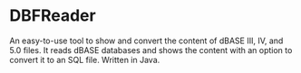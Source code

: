 DBFReader
=========

An easy-to-use tool to show and convert the content of dBASE III, IV, and 5.0 files. It reads dBASE databases and shows the content with an option to convert it to an SQL file. Written in Java.
